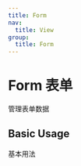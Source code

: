 ```yaml
---
title: Form
nav:
  title: View
group:
  title: Form
---
```


# Form 表单

管理表单数据

## Basic Usage

基本用法

<code src="./examples/001-base.tsx"></code>
